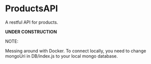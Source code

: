 # ProductsAPI

A restful API for products.

**UNDER CONSTRUCTION**



NOTE:

Messing around with Docker. To connect locally, you need to change mongoUri in DB/index.js to your local mongo database. 
